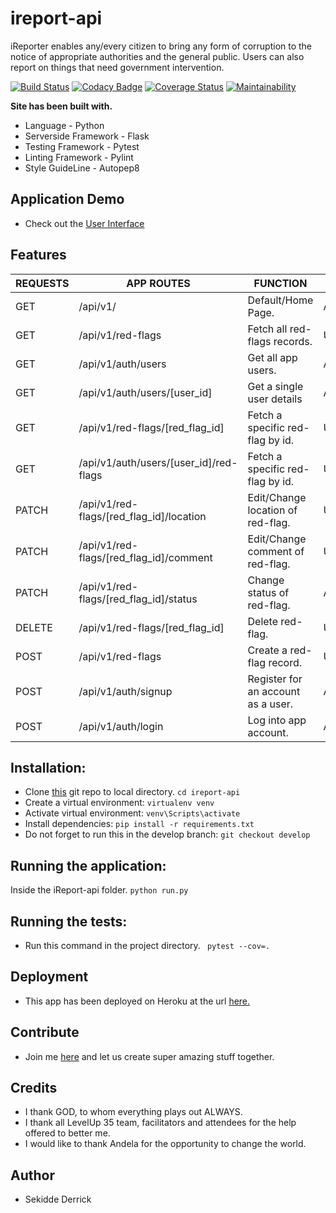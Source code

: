 # ireport-api
iReporter enables any/every citizen to bring any form of corruption to the notice of appropriate authorities and the general public. Users can also report on things that need government intervention.

[![Build Status](https://travis-ci.org/neelxie/ireport-api.svg?branch=develop)](https://travis-ci.org/neelxie/ireport-api)
[![Codacy Badge](https://api.codacy.com/project/badge/Grade/a439c5890cce4f94b3b50e53036c014e)](https://www.codacy.com/app/neelxie/ireport-api?utm_source=github.com&amp;utm_medium=referral&amp;utm_content=neelxie/ireport-api&amp;utm_campaign=Badge_Grade)
[![Coverage Status](https://coveralls.io/repos/github/neelxie/ireport-api/badge.svg?branch=develop)](https://coveralls.io/github/neelxie/ireport-api?branch=develop)
[![Maintainability](https://api.codeclimate.com/v1/badges/aee377f03ebc940278a0/maintainability)](https://codeclimate.com/github/neelxie/ireport-api/maintainability)

<b> Site has been built with.</b>
*   Language - Python
*   Serverside Framework - Flask
*   Testing Framework - Pytest
*   Linting Framework - Pylint
*   Style GuideLine - Autopep8

## Application Demo 

*   Check out the [User Interface](https://neelxie.github.io/iReport/UI/)

## Features

  | REQUESTS | APP ROUTES | FUNCTION | ROLE 
  |----------|------------|----------|-----
  |  GET | /api/v1/ | Default/Home Page. | All
  |  GET | /api/v1/red-flags | Fetch all red-flags records. | User 
  |  GET | /api/v1/auth/users | Get all app users. | Admin
  |  GET | /api/v1/auth/users/[user_id] | Get a single user details | Admin
  |  GET | /api/v1/red-flags/[red_flag_id] | Fetch a specific red-flag by id. | User
  |  GET | /api/v1/auth/users/[user_id]/red-flags | Fetch a specific red-flag by id. | User
  |  PATCH | /api/v1/red-flags/[red_flag_id]/location | Edit/Change location of red-flag. | User
  |  PATCH | /api/v1/red-flags/[red_flag_id]/comment | Edit/Change comment of red-flag. | User
  |  PATCH | /api/v1/red-flags/[red_flag_id]/status | Change status of red-flag. | Admin
  |  DELETE | /api/v1/red-flags/[red_flag_id] | Delete red-flag. | User
  |  POST | /api/v1/red-flags | Create a red-flag record. | User
  |  POST | /api/v1/auth/signup | Register for an account as a user. | All
  |  POST | /api/v1/auth/login | Log into app account. | All

## Installation:

*  Clone [this](https://github.com/neelxie/ireport-api.git) git repo to local directory.
``` cd ireport-api ```
*  Create a virtual environment:
``` virtualenv venv ```
*  Activate virtual environment:
``` venv\Scripts\activate ```
*  Install dependencies:
``` pip install -r requirements.txt ```
*  Do not forget to run this in the develop branch:
``` git checkout develop ```

## Running the application:

Inside the iReport-api folder.
``` python run.py ```

## Running the tests:

*  Run this command in the project directory.
``` pytest --cov=.```

## Deployment

*  This app has been deployed on Heroku at the url [here.](https://ireporta.herokuapp.com/api/v1/)

## Contribute

*  Join me [here](https://github.com/neelxie/ireport-api/tree/develop) and let us create super amazing stuff together.

## Credits

*  I thank GOD, to whom everything plays out ALWAYS.
*  I thank all LevelUp 35 team, facilitators and attendees
   for the help offered to better me.
*  I would like to thank Andela for the opportunity to change the world.

## Author

*  Sekidde Derrick